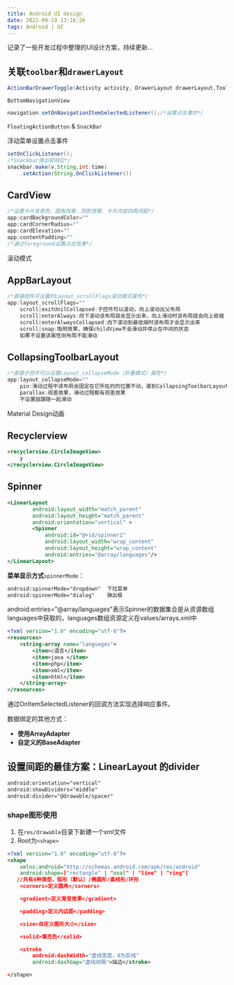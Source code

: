 ```yaml
---
title: Android UI design
date: 2022-09-19 13:16:26
tags: Android | UI
---
```


记录了一些开发过程中整理的UI设计方案，持续更新...


## 关联`toolbar`和`drawerLayout`

```java
ActionBarDrawerToggle(Activity activity, DrawerLayout drawerLayout,Toolbar toolbar, @StringRes int openDrawerContentDescRes,@StringRes int closeDrawerContentDescRes) 
```

`BottomNavigationView`

```java
navigation.setOnNavigationItemSelectedListener();/*设置点击事件*/
```

`FloatingActionButton` & `SnackBar`


浮动菜单设置点击事件

```java
setOnClickListener();
/*Snackbar弹出和响应*/
snackbar.make(v,String,int time)
    .setAction(String,OnClickListener())
```

## CardView

```java
/*设置卡片背景色、圆角效果、阴影效果、卡片内容四周间距*/
app:cardBackgroundColor=""
app:cardCornerRadius=""
app:cardElevation=""
app:contentPadding=""
/*通过foreground设置点击效果*/
```

滚动模式

## AppBarLayout

```java
/*直接控件可设置的Layout_scrollFlags滚动模式属性*/
app:layout_scrollFlags=""
    scroll|exitUnilCollapsed:子控件可以滚动，向上滚动出父布局
  	scroll|enterAlways:向下滚动该布局就会显示出来，向上滑动时该布局就会向上收缩
    scroll|enterAlwaysCollapsed:向下滚动到最低端时该布局才会显示出来
    scroll|snap:吸附效果，确保childView不会滑动并停止在中间的状态
    如果不设置该属性则布局不能滑动
```

## CollapsingToolbarLayout

```java
/*直接子控件可以设置Layout_collapseMode（折叠模式）属性*/
app:layout_collapseMode=""
    pin:滑动过程中该布局会固定在它所在的的位置不动，直到CollapsingToolbarLayout全部折叠或展开
    parallax:视差效果，滑动过程都有视差效果
    不设置就跟随一起滑动
```

Material Design动画

## Recyclerview

```xml
<recyclerview.CircleImageView>
    y
</recyclerview.CircleImageView>
```

## **Spinner**

```xml
<LinearLayout 
        android:layout_width="match_parent"
        android:layout_height="match_parent"
        android:orientation="vertical" >
        <Spinner
            android:id="@+id/spinner1"
            android:layout_width="wrap_content"
            android:layout_height="wrap_content"
            android:entries="@array/languages"/>
</LinearLayout>
```

**菜单显示方式**`spinnerMode`：

```xml
android:spinnerMode="dropdown"	下拉菜单
android:spinnerMode="dialog"	弹出框
```

android:entries="@array/languages"表示Spinner的数据集合是从资源数组languages中获取的，languages数组资源定义在values/arrays.xml中

```xml
<?xml version="1.0" encoding="utf-8"?>
<resources>
    <string-array name="languages">
        <item>c语言</item>
        <item>java </item>
        <item>php</item>
        <item>xml</item>
        <item>html</item>
    </string-array>
</resources>
```

通过OnItemSelectedListener的回调方法实现选择响应事件。

数据绑定的其他方式：

- **使用ArrayAdapter**
- **自定义的BaseAdapter**

## 设置间距的最佳方案：LinearLayout 的divider

```xml
android:orientation="vertical"
android:showDividers="middle"
android:divider="@drawable/spacer"
```

### shape图形使用

1. 在`res/drawable`目录下新建一个xml文件
2. Root为`<shape>`

```xml
<?xml version="1.0" encoding="utf-8"?>
<shape
    xmlns:android="http://schemas.android.com/apk/res/android"
    android:shape=["rectangle" | "oval" | "line" | "ring"]     
   //共有4种类型，矩形（默认）/椭圆形/直线形/环形
    <corners>定义圆角</corners>

    <gradient>定义渐变效果</gradient>

    <padding>定义内边距</padding>

    <size>自定义图形大小</size>

    <solid>填充色</solid>

    <stroke
        android:dashWidth="虚线宽度，0为实线"
        android:dashGap="虚线间隔">描边</stroke>

</shape>
```

